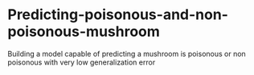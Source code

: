 # Predicting-poisonous-and-non-poisonous-mushroom
Building a model capable of predicting a mushroom is poisonous or non poisonous with very low generalization error
